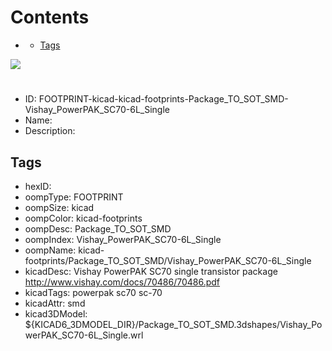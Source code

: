 



Contents
========

* [](#)
	* [Tags](#tags)
  
![][im]
# 

- ID: FOOTPRINT-kicad-kicad-footprints-Package_TO_SOT_SMD-Vishay_PowerPAK_SC70-6L_Single
- Name: 
- Description: 

## Tags

- hexID: 
- oompType: FOOTPRINT
- oompSize: kicad
- oompColor: kicad-footprints
- oompDesc: Package_TO_SOT_SMD
- oompIndex: Vishay_PowerPAK_SC70-6L_Single
- oompName: kicad-footprints/Package_TO_SOT_SMD/Vishay_PowerPAK_SC70-6L_Single
- kicadDesc: Vishay PowerPAK SC70 single transistor package http://www.vishay.com/docs/70486/70486.pdf
- kicadTags: powerpak sc70 sc-70
- kicadAttr: smd
- kicad3DModel: ${KICAD6_3DMODEL_DIR}/Package_TO_SOT_SMD.3dshapes/Vishay_PowerPAK_SC70-6L_Single.wrl



[im]: image.png
